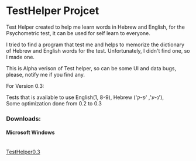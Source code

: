 <h1>TestHelper Projcet</h1>

Test Helper created to help me learn words in Hebrew and English, for the Psychometric test,
it can be used for self learn to everyone.

I tried to find a program that test me and helps to memorize the dictionary of Hebrew and English words for the test.
Unfortunately, I didn't find one, so I made one.



This is Alpha verison of Test helper, so can be some UI and data bugs, please, notify me if you find any.

For Version 0.3:

Tests that is available to use English(1, 8-9), Hebrew ('נ-ע', 'פ-ק'),
<br>Some optimization done from 0.2 to 0.3</br>

<h3>Downloads:</h3>

<h4>Microsoft Windows</h4>
<br><a id="raw-url" href="https://drive.google.com/file/d/1SwYu-B80PVV2tbNm95lYinILPSTI8b4w/view?usp=sharing">TestHelper0.3</a></br> 

<br></br>

